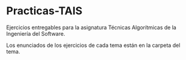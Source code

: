 # Practicas-TAIS

Ejercicios entregables para la asignatura Técnicas Algorítmicas de la Ingeniería del Software. 

Los enunciados de los ejercicios de cada tema están en la carpeta del tema.
